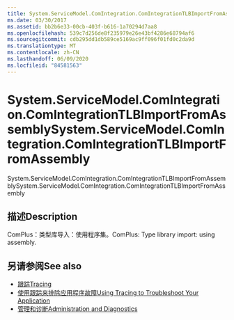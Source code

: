 ```yaml
---
title: System.ServiceModel.ComIntegration.ComIntegrationTLBImportFromAssembly
ms.date: 03/30/2017
ms.assetid: bb2b6e33-00cb-403f-b616-1a70294d7aa8
ms.openlocfilehash: 539c7d256de8f235979e26e43bf4286e68794af6
ms.sourcegitcommit: cdb295dd1db589ce5169ac9ff096f01fd0c2da9d
ms.translationtype: MT
ms.contentlocale: zh-CN
ms.lasthandoff: 06/09/2020
ms.locfileid: "84581563"
---
```

# <a name="systemservicemodelcomintegrationcomintegrationtlbimportfromassembly"></a><span data-ttu-id="fbdce-102">System.ServiceModel.ComIntegration.ComIntegrationTLBImportFromAssembly</span><span class="sxs-lookup"><span data-stu-id="fbdce-102">System.ServiceModel.ComIntegration.ComIntegrationTLBImportFromAssembly</span></span>
<span data-ttu-id="fbdce-103">System.ServiceModel.ComIntegration.ComIntegrationTLBImportFromAssembly</span><span class="sxs-lookup"><span data-stu-id="fbdce-103">System.ServiceModel.ComIntegration.ComIntegrationTLBImportFromAssembly</span></span>  
  
## <a name="description"></a><span data-ttu-id="fbdce-104">描述</span><span class="sxs-lookup"><span data-stu-id="fbdce-104">Description</span></span>  
 <span data-ttu-id="fbdce-105">ComPlus：类型库导入：使用程序集。</span><span class="sxs-lookup"><span data-stu-id="fbdce-105">ComPlus: Type library import: using assembly.</span></span>  
  
## <a name="see-also"></a><span data-ttu-id="fbdce-106">另请参阅</span><span class="sxs-lookup"><span data-stu-id="fbdce-106">See also</span></span>

- [<span data-ttu-id="fbdce-107">跟踪</span><span class="sxs-lookup"><span data-stu-id="fbdce-107">Tracing</span></span>](index.md)
- [<span data-ttu-id="fbdce-108">使用跟踪来排除应用程序故障</span><span class="sxs-lookup"><span data-stu-id="fbdce-108">Using Tracing to Troubleshoot Your Application</span></span>](using-tracing-to-troubleshoot-your-application.md)
- [<span data-ttu-id="fbdce-109">管理和诊断</span><span class="sxs-lookup"><span data-stu-id="fbdce-109">Administration and Diagnostics</span></span>](../index.md)
